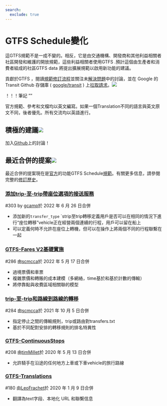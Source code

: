 ```yaml
---
search:
  exclude: true
---
```


# GTFS Schedule變化

<!-- <div class=landing-page>
    <a class=button href=../process>Specification Amendment Process</a><a class=button href=../guiding-principles>Guiding Principles</a><a class=button href=../revision-history>Revision History</a>
</div> -->

這GTFS規範不是一成不變的。相反，它是由交通機構、開發商和其他利益相關者社區開發和維護的開放規範，這些利益相關者使用GTFS .預計這個由生產者和消費者組成的社區GTFS data 將提出擴展規範以啟用新功能的建議。

貢獻於GTFS ，閱讀[規範修訂流程](../process)並關注未[解決問題](https://github.com/google/transit/issues)中的討論，並在 Google 的 Transit Github 存儲庫 ( [google/transit](https://github.com/google/transit) ) 上[拉取請求](https://github.com/google/transit/pulls)。![](../../assets/mark-github.svg)

！！！筆記 ””

  官方規範、參考和文檔均以英文編寫。如果一個Translation不同的語言與英文原文不同，後者優先。所有交流均以英語進行。


## 積極的建議![](../../assets/pr-active.svg)

<!--
Active proposals for new features in <glossary variable="GTFS Schedule"><glossary variable="GTFS">GTFS</glossary> Schedule</glossary>.  -->

加入[Github](https://github.com/google/transit/pulls)上的討論！

<!-- <div class="row">
    <div class="active-container">
        <h3 class="title"><a class="no-icon" href="https://github.com/google/transit/pull/303" target="_blank">Add <glossary variable="trip">trip</glossary>-to-<glossary variable="trip">trip</glossary> transfers with in-seat option</a></h3>
        <p class="maintainer">#303 opened on Jan 26, 2022 by <a class="no-icon" href="https://github.com/gcamp" target="_blank">gcamp</a></p>
    </div>
</div>
<div class="row"></div> -->

<!-- <div class="row no-active">
    <div class="no-active-container">
        <h3 class="title">There are currently no active proposals for <glossary variable="GTFS Schedule"><glossary variable="GTFS">GTFS</glossary> Schedule</glossary>.</h3>
        <p class="prompt">Have a proposal? &ensp;➜&ensp; Open a <a href="https://github.com/google/transit/pulls" target="_blank">pull request</a>.</p>
    </div>
</div>
<div class="row"></div> -->

## 最近合併的提案![](../../assets/pr-merged.svg)

最近合併的提案現在是[官方](../reference)的功能GTFS Schedule[規範](../reference)。有關更多信息，請參閱完整的[修訂歷史](../process#revision-history)。

<div class="row"><div class="leftcontainer"><h3 class="title"><a href="https://github.com/google/transit/pull/303" class="no-icon" target="_blank">添加trip-至-trip帶座位選項的接送服務</a></h3><p class="maintainer">#303 by <a href="https://github.com/gcamp" class="no-icon" target="_blank">gcamp</a>於 2022 年 6 月 26 日合併</p></div><div class="featurelist"><ul><li>添加新的<code>transfer_type</code> `strip至trip轉移定義用戶是否可以在相同的情況下進行“座位轉移”vehicle正在經營兩個連續的行程，用戶可以留在船上</li><li>可以定義何時不允許在座位上轉機，但可以在操作上將兩個不同的行程聯繫在一起</li></ul></div></div>

<div class="row"><div class="leftcontainer"><h3 class="title"><a href="https://github.com/google/transit/pull/286" class="no-icon" target="_blank">GTFS-Fares V2基礎實施</a></h3><p class="maintainer">#286 由<a href="https://github.com/scmcca" class="no-icon" target="_blank">scmcca</a>於 2022 年 5 月 17 日合併</p></div><div class="featurelist"><ul><li>過境票價和車票</li><li>複雜票價和轉賬的成本建模（多網絡，time基於和基於計數的傳輸）</li><li>將停靠點與收費區域相關聯的模型</li></ul></div></div>

<div class="row"><div class="leftcontainer"><h3 class="title"><a href="https://github.com/google/transit/pull/284" class="no-icon" target="_blank">trip-至-trip和路線到路線的轉移</a></h3><p class="maintainer">#284 由<a href="https://github.com/scmcca" class="no-icon" target="_blank">scmcca</a>於 2021 年 10 月 5 日合併</p></div><div class="featurelist"><ul><li>指定停止之間的傳輸規則，trip或路由對transfers.txt</li><li>基於不同配對安排的轉移規則的排名特異性</li></ul></div></div>

<div class="row"><div class="leftcontainer"><h3 class="title"><a href="https://github.com/google/transit/pull/208" class="no-icon" target="_blank">GTFS-ContinuousStops</a></h3><p class="maintainer">#208 由<a href="https://github.com/timMillet" class="no-icon" target="_blank">timMillet</a>於 2020 年 5 月 13 日合併</p></div><div class="featurelist"><ul><li>允許騎手在沿途的任何地方上車或下車vehicle的旅行路線</li></ul></div></div>

<div class="row"><div class="leftcontainer"><h3 class="title"><a href="https://github.com/google/transit/pull/180" class="no-icon" target="_blank">GTFS-Translations</a></h3><p class="maintainer">#180 由<a href="https://github.com/LeoFrachet" class="no-icon" target="_blank">LeoFrachet</a>於 2020 年 1 月 9 日合併</p></div><div class="featurelist"><ul><li>翻譯為text字段、本地化 URL 和聯繫信息</li></ul></div></div>

<div class="row"/>
